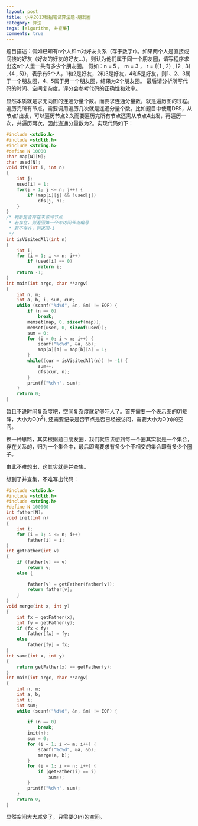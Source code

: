 ```yaml
---
layout: post
title: 小米2013校招笔试算法题-朋友圈
category: 算法
tags: [algorithm, 并查集]
comments: true
---
```


题目描述：假如已知有n个人和m对好友关系（存于数字r）。如果两个人是直接或间接的好友（好友的好友的好友...），则认为他们属于同一个朋友圈，请写程序求出这n个人里一共有多少个朋友圈。
假如：n = 5 ， m = 3 ， r = \{\{1 , 2\} , \{2 , 3\} , \{4 , 5\}\}，表示有5个人，1和2是好友，2和3是好友，4和5是好友，则1、2、3属于一个朋友圈，4、5属于另一个朋友圈，结果为2个朋友圈。 最后请分析所写代码的时间、空间复杂度。评分会参考代码的正确性和效率。

显然本质就是求无向图的连通分量个数。而要求连通分量数，就是遍历图的过程。遍历完所有节点，需要调用遍历几次就是连通分量个数。比如题目中使用DFS，从节点1出发，可以遍历节点2,3,而要遍历完所有节点还需从节点4出发，再遍历一次，共遍历两次，因此连通分量数为2。实现代码如下：

```c
#include <stdio.h>
#include <stdlib.h>
#include <string.h>
#define N 10000
char map[N][N];
char used[N];
void dfs(int i, int n)
{
    int j;
    used[i] = 1;
    for(j = 1; j <= n; j++) {
        if (map[i][j] && !used[j])
            dfs(j, n);
    }
}
/* 判断是否存在未访问节点
 * 若存在，则返回第一个未访问节点编号
 * 若不存在，则返回-1
 */
int isVisitedAll(int n)
{
    int i;
    for (i = 1; i <= n; i++)
        if (used[i] == 0)
            return i;
    return -1;
}
int main(int argc, char **argv)
{
    int n, m;
    int a, b, i, sum, cur;
    while (scanf("%d%d", &n, &m) != EOF) {
        if (n == 0)
            break;
        memset(map, 0, sizeof(map));
        memset(used, 0, sizeof(used));
        sum = 0;
        for (i = 0; i < m; i++) {
            scanf("%d%d", &a, &b);
            map[a][b] = map[b][a] = 1;
        }
        while((cur = isVisitedAll(n)) != -1) {
            sum++;
            dfs(cur, n);
        }
        printf("%d\n", sum);
    }
    return 0;
}
```

暂且不说时间复杂度吧，空间复杂度就足够吓人了。首先需要一个表示图的01矩阵，大小为O(n<sup>2</sup>), 还需要记录是否节点是否已经被访问，需要大小为O(n)的空间。

换一种思路，其实根据题目朋友圈，我们就应该想到每一个圈其实就是一个集合，存在关系的，归为一个集合中，最后即需要求有多少个不相交的集合即有多少个圈子。

由此不难想出，这其实就是并查集。

想到了并查集，不难写出代码：

```c
#include <stdio.h>
#include <stdlib.h>
#include <string.h>
#define N 100000
int father[N];
void init(int n)
{
    int i;
    for (i = 1; i <= n; i++)
        father[i] = i;
}
int getFather(int v)
{
    if (father[v] == v)
        return v;
    else {
 
        father[v] = getFather(father[v]);
        return father[v];
    }
}
void merge(int x, int y)
{
    int fx = getFather(x);
    int fy = getFather(y);
    if (fx < fy)
        father[fx] = fy;
    else
        father[fy] = fx;
}
int same(int x, int y)
{
    return getFather(x) == getFather(y);
}
int main(int argc, char **argv)
{
    int n, m;
    int a, b;
    int i;
    int sum;
    while (scanf("%d%d", &n, &m) != EOF) {
 
        if (n == 0)
            break;
        init(n);
        sum = 0;
        for (i = 1; i <= m; i++) {
            scanf("%d%d", &a, &b);
            merge(a, b);
        }
        for (i = 1; i <= n; i++) {
            if (getFather(i) == i)
                sum++;
        }
        printf("%d\n", sum);
    }
    return 0;
}
```

显然空间大大减少了，只需要O(n)的空间。
